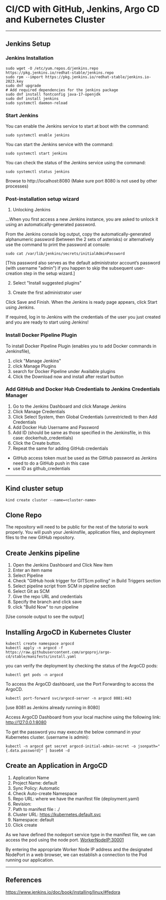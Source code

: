 # CI/CD with GitHub, Jenkins, Argo CD and Kubernetes Cluster

---

## Jenkins Setup

### Jenkins Installation

```shell
sudo wget -O /etc/yum.repos.d/jenkins.repo https://pkg.jenkins.io/redhat-stable/jenkins.repo
sudo rpm --import https://pkg.jenkins.io/redhat-stable/jenkins.io-2023.key
sudo dnf upgrade
# Add required dependencies for the jenkins package
sudo dnf install fontconfig java-17-openjdk
sudo dnf install jenkins
sudo systemctl daemon-reload
```

### Start Jenkins

You can enable the Jenkins service to start at boot with the command:

```shell
sudo systemctl enable jenkins
```

You can start the Jenkins service with the command:

```shell
sudo systemctl start jenkins
```

You can check the status of the Jenkins service using the command:

```shell
sudo systemctl status jenkins
```

Browse to http://localhost:8080 (Make sure port 8080 is not used by other processes)

### Post-installation setup wizard

1. Unlocking Jenkins

...When you first access a new Jenkins instance, you are asked to unlock it using an automatically-generated password.

From the Jenkins console log output, copy the automatically-generated alphanumeric password (between the 2 sets of asterisks) or alternatively use the command to print the password at console: 

```shell
sudo cat /var/lib/jenkins/secrets/initialAdminPassword
```

[This password also serves as the default administrator account’s password (with username "admin") if you happen to skip the subsequent user-creation step in the setup wizard.]

2. Select "Install suggested plugins"

3. Create the first administrator user

Click Save and Finish. When the Jenkins is ready page appears, click Start using Jenkins.

If required, log in to Jenkins with the credentials of the user you just created and you are ready to start using Jenkins!

### Install Docker Pipeline Plugin

To install Docker Pipeline Plugin (enables you to add Docker commands in Jenkinsfile), 
1. click "Manage Jenkins"
2. click Manage Plugins 
3. search for Docker Pipeline under Available plugins
4. Click the Download now and install after restart button


### Add GitHub and Docker Hub Credentials to Jenkins Credentials Manager

1. Go to the Jenkins Dashboard and click Manage Jenkins
2. Click Manage Credentials
3. Click Select System, then Global Credentials (unrestricted) to then Add Credentials
4. Add Docker Hub Username and Password
5. Add ID (should be same as those specified in the Jenkinsfile, in this case: dockerhub_credentials)
6. Click the Create button.
6. Repeat the same for adding GitHub credentials 
- GitHub access token must be used as the GitHub password as Jenkins need to do a GitHub push in this case 
- use ID as github_credentials


---


## Kind cluster setup

```shell
kind create cluster --name=<cluster-name>
```

## Clone Repo

The repository will need to be public for the rest of the tutorial to work properly. You will push your Jenkinsfile, application files, and deployment files to the new GitHub repository. 

## Create Jenkins pipeline

1. Open the Jenkins Dashboard and Click New Item
2. Enter an item name
3. Select Pipeline
4. Check "GitHub hook trigger for GITScm polling" in Build Triggers section
5. Select pipeline script from SCM in pipeline section
6. Select Git as SCM
7. Give the repo URL and credentials
8. Specify the branch and click save
9. click "Build Now" to run pipeline

[Use console output to see the output]

## Installing ArgoCD in Kubernetes Cluster

```shell
kubectl create namespace argocd
kubectl apply -n argocd -f https://raw.githubusercontent.com/argoproj/argo-cd/stable/manifests/install.yaml
```

you can verify the deployment by checking the status of the ArgoCD pods:

```shell
kubectl get pods -n argocd
```

To access the ArgoCD dashboard, use the Port Forwarding to access the ArgoCD.

```shell
kubectl port-forward svc/argocd-server -n argocd 8081:443
```

[use 8081 as Jenkins already running in 8080]

Access ArgoCD Dashboard from your local machine using the following link:
http://127.0.0.1:8080

To get the password you may execute the below command in your Kubernetes cluster. (username is admin):

```shell
kubectl -n argocd get secret argocd-initial-admin-secret -o jsonpath="{.data.password}" | base64 -d
```

## Create an Application in ArgoCD

1. Application Name
2. Project Name: default
3. Sync Policy: Automatic
4. Check Auto-create Namespace
5. Repo URL: where we have the manifest file (deployment.yaml)
6. Revision: <branch-name>
7. Path to manifest file : ./
8. Cluster URL: https://kubernetes.default.svc
9. Namespace: default
10. Click create

As we have defined the nodeport service type in the manifest file, we can access the pod using the node port. <WorkerNodeIP:30001>

By entering the appropriate Worker Node IP address and the designated NodePort in a web browser, we can establish a connection to the Pod running our application.

---
## References

https://www.jenkins.io/doc/book/installing/linux/#fedora
